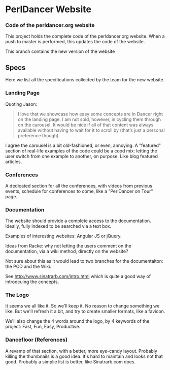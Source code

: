 # PerlDancer Website

### Code of the perldancer.org website

This project holds the complete code of the perldancer.org website. When a push
to master is performed, this updates the code of the website.

This branch contains the new version of the website

## Specs

Here we list all the specifications collected by the team for the new website.

### Landing Page

Quoting Jason: 

> I love that we showcase how easy some concepts are in Dancer right on the
> landing page. I am not sold, however, in cycling them through on the carousel.
> It would be nice if all of that content was always available without having to
> wait for it to scroll by (that’s just a personal preference though).

I agree the carousel is a bit old-fashioned, or even, annoying. A "featured"
section of real-life examples of the code could be a cood mix: letting the user
switch from one example to another, on purpose. Like blog featured articles.

### Conferences

A dedicated section for all the conferences, with videos from previous events,
schedule for conferences to come, like a "PerlDancer on Tour" page.


### Documentation

The website should provide a complete access to the documentation. Ideally,
fully indexed to be searched via a text box.

Examples of interesting websites: Angular JS or jQuery.

Ideas from Racke: why not letting the users comment on the documentation, via a
wiki method, directly on the website?

Not sure about this as it would lead to two branches for the documentaiton: the
POD and the Wiki.

See http://www.sinatrarb.com/intro.html which is quite a good way of introdcuing
the concepts.

### The Logo

It seems we all like it. So we'll keep it. No reason to change something we
like. But we'll refresh it a bit, and try to create smaller formats, like a
favicon.

We'll also change the 4 words around the logo, by 4 keywords of the project:
Fast, Fun, Easy, Productive.

### Dancefloor (References)

A revamp of that section, with a better, more eye-candy layout. Probably killing
the thumbnails is a good idea. It's hard to maintain and looks not that good.
Probably a simplie list is better, like Sinatrarb.com does.

